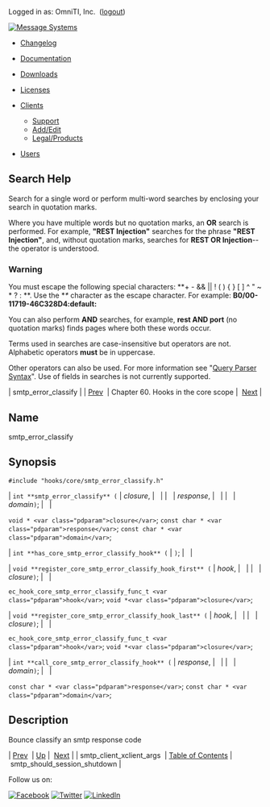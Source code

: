 Logged in as: OmniTI, Inc.  ([logout](https://support.messagesystems.com/logout.php))

[![Message Systems](https://support.messagesystems.com/images/ms-white205.png)](https://support.messagesystems.com/start.php) 

*   [Changelog](https://support.messagesystems.com/start.php?show=changelog)
*   [Documentation](https://support.messagesystems.com/docs/)
*   [Downloads](https://support.messagesystems.com/start.php)

*   [Licenses](https://support.messagesystems.com/license_summary.php)
*   <a href="">Clients</a>
    *   [Support](https://support.messagesystems.com/cs.php)
    *   [Add/Edit](https://support.messagesystems.com/edit_client.php)
    *   [Legal/Products](https://support.messagesystems.com/edit_products.php)
*   [Users](https://support.messagesystems.com/edit_customer.php)

## Search Help

Search for a single word or perform multi-word searches by enclosing your search in quotation marks.

Where you have multiple words but no quotation marks, an **OR** search is performed. For example, **"REST Injection"** searches for the phrase **"REST Injection"**, and, without quotation marks, searches for **REST OR Injection**--the operator is understood.

### Warning

You must escape the following special characters: **+ - && || ! ( ) { } [ ] ^ " ~ * ? : \**. Use the **\** character as the escape character. For example: **B0/00-11719-46C328D4\:default\:**

You can also perform **AND** searches, for example, **rest AND port** (no quotation marks) finds pages where both these words occur.

Terms used in searches are case-insensitive but operators are not. Alphabetic operators **must** be in uppercase.

Other operators can also be used. For more information see "[Query Parser Syntax](https://lucene.apache.org/core/old_versioned_docs/versions/3_0_0/queryparsersyntax.html)". Use of fields in searches is not currently supported.

| smtp_error_classify |
| [Prev](hooks.core.smtp_client_xclient_args.php)  | Chapter 60. Hooks in the core scope |  [Next](hooks.core.smtp_should_session_shutdown.php) |

<a name="hooks.core.smtp_error_classify"></a>
## Name

smtp_error_classify

## Synopsis

`#include "hooks/core/smtp_error_classify.h"`

| `int **smtp_error_classify** (` | <var class="pdparam">closure</var>, |   |
|   | <var class="pdparam">response</var>, |   |
|   | <var class="pdparam">domain</var>`)`; |   |

`void * <var class="pdparam">closure</var>`;
`const char * <var class="pdparam">response</var>`;
`const char * <var class="pdparam">domain</var>`;

| `int **has_core_smtp_error_classify_hook** (` | `)`; |   |

| `void **register_core_smtp_error_classify_hook_first** (` | <var class="pdparam">hook</var>, |   |
|   | <var class="pdparam">closure</var>`)`; |   |

`ec_hook_core_smtp_error_classify_func_t <var class="pdparam">hook</var>`;
`void *<var class="pdparam">closure</var>`;

| `void **register_core_smtp_error_classify_hook_last** (` | <var class="pdparam">hook</var>, |   |
|   | <var class="pdparam">closure</var>`)`; |   |

`ec_hook_core_smtp_error_classify_func_t <var class="pdparam">hook</var>`;
`void *<var class="pdparam">closure</var>`;

| `int **call_core_smtp_error_classify_hook** (` | <var class="pdparam">response</var>, |   |
|   | <var class="pdparam">domain</var>`)`; |   |

`const char * <var class="pdparam">response</var>`;
`const char * <var class="pdparam">domain</var>`;<a name="idp18863632"></a>
## Description

Bounce classify an smtp response code

| [Prev](hooks.core.smtp_client_xclient_args.php)  | [Up](hooks.core.php) |  [Next](hooks.core.smtp_should_session_shutdown.php) |
| smtp_client_xclient_args  | [Table of Contents](index.php) |  smtp_should_session_shutdown |

Follow us on:

[![Facebook](https://support.messagesystems.com/images/icon-facebook.png)](http://www.facebook.com/messagesystems) [![Twitter](https://support.messagesystems.com/images/icon-twitter.png)](http://twitter.com/#!/MessageSystems) [![LinkedIn](https://support.messagesystems.com/images/icon-linkedin.png)](http://www.linkedin.com/company/message-systems)